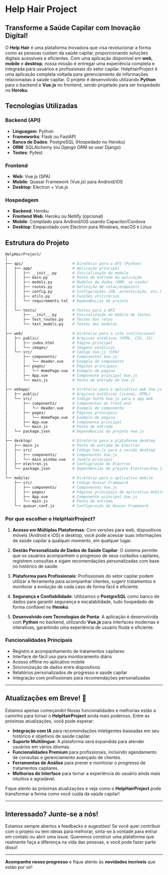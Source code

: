 # Help Hair Project

## **Transforme a Saúde Capilar com Inovação Digital!**

O **Help Hair** é uma plataforma inovadora que visa revolucionar a forma como as pessoas cuidam da saúde capilar, proporcionando soluções digitais acessíveis e eficientes. Com uma aplicação disponível em **web**, **mobile** e **desktop**, nossa missão é entregar uma experiência completa e integrada para usuários e profissionais do setor capilar. HelpHairProject é uma aplicação completa voltada para gerenciamento de informações relacionadas à saúde capilar. O projeto é desenvolvido utilizando **Python** para o backend e **Vue.js** no frontend, sendo projetado para ser hospedado no **Heroku**.

## Tecnologias Utilizadas

### Backend (API)
- **Linguagem**: Python
- **Frameworks**: Flask ou FastAPI
- **Banco de Dados**: PostgreSQL (Hospedado no Heroku)
- **ORM**: SQLAlchemy (ou Django ORM se usar Django)
- **Testes**: Pytest

### Frontend
- **Web**: Vue.js (SPA)
- **Mobile**: Quasar Framework (Vue.js) para Android/iOS
- **Desktop**: Electron + Vue.js

### Hospedagem
- **Backend**: Heroku
- **Frontend Web**: Heroku ou Netlify (opcional)
- **Mobile**: Compilado para Android/iOS usando Capacitor/Cordova
- **Desktop**: Empacotado com Electron para Windows, macOS e Linux

## Estrutura do Projeto

```bash
HelpHairProject/
│
├── api/                      # Diretório para a API (Python)
│   ├── app/                  # Aplicação principal
│   │   ├── __init__.py       # Inicialização do módulo
│   │   ├── main.py           # Ponto de entrada da aplicação
│   │   ├── models.py         # Modelos de dados (ORM, se usado)
│   │   ├── routes.py         # Definição de rotas/endpoints
│   │   ├── config.py         # Configurações (DB, autenticação, etc.)
│   │   ├── utils.py          # Funções utilitárias
│   │   └── requirements.txt  # Dependências do projeto
│   │
│   └── tests/                # Testes para a API
│       ├── __init__.py       # Inicialização do módulo de testes
│       ├── test_routes.py    # Testes das rotas
│       └── test_models.py    # Testes dos modelos
│
├── web/                      # Diretório para o site institucional
│   ├── public/               # Arquivos estáticos (HTML, CSS, JS)
│   │   ├── index.html        # Página principal
│   │   └── images/           # Imagens estáticas
│   └── src/                  # Código Vue.js (SPA)
│       ├── components/       # Componentes Vue.js
│       │   └── Header.vue    # Exemplo de componente
│       ├── pages/            # Páginas principais
│       │   └── HomePage.vue  # Exemplo de página
│       ├── App.vue           # Componente principal Vue.js
│       └── main.js           # Ponto de entrada do Vue.js
│
├── webapp/                   # Diretório para o aplicativo web Vue.js
│   ├── public/               # Arquivos estáticos (ícones, HTML)
│   └── src/                  # Código-fonte Vue.js para o app web
│       ├── components/       # Componentes do front-end
│       │   └── Header.vue    # Exemplo de componente
│       ├── pages/            # Páginas principais
│       │   └── HomePage.vue  # Exemplo de página
│       ├── App.vue           # Componente principal
│       └── main.js           # Ponto de entrada
│   └── package.json          # Dependências do projeto Vue.js
│
├── desktop/                  # Diretório para a plataforma desktop
│   ├── main.js               # Ponto de entrada do Electron
│   ├── src/                  # Código Vue.js para a versão desktop
│   │   ├── components/       # Componentes Vue.js
│   │   └── main_window.vue   # Janela principal
│   ├── electron.js           # Configuração do Electron
│   └── package.json          # Dependências do projeto Electron/Vue.js
│
└── mobile/                   # Diretório para o aplicativo mobile
    ├── src/                  # Código Quasar Framework
    │   ├── components/       # Componentes Vue.js
    │   ├── pages/            # Páginas principais do aplicativo mobile
    │   ├── App.vue           # Componente principal Vue.js
    │   └── main.js           # Ponto de entrada
    └── quasar.conf.js        # Configuração do Quasar Framework
```

### **Por que escolher o HelpHairProject?**

1. **Acesso em Múltiplas Plataformas**: Com versões para web, dispositivos móveis (Android e iOS) e desktop, você pode acessar suas informações de saúde capilar a qualquer momento, em qualquer lugar.
   
2. **Gestão Personalizada de Dados de Saúde Capilar**: O sistema permite que os usuários acompanhem o progresso de seus cuidados capilares, registrem consultas e sigam recomendações personalizadas com base no histórico de saúde.

3. **Plataforma para Profissionais**: Profissionais do setor capilar podem utilizar a ferramenta para acompanhar clientes, sugerir tratamentos e monitorar a evolução de cada caso de forma fácil e eficiente.

4. **Segurança e Confiabilidade**: Utilizamos o **PostgreSQL** como banco de dados para garantir segurança e escalabilidade, tudo hospedado de forma confiável no **Heroku**.

5. **Desenvolvido com Tecnologias de Ponta**: A aplicação é desenvolvida com **Python** no backend, utilizando **Vue.js** para interfaces modernas e interativas, garantindo uma experiência de usuário fluida e eficiente.

### **Funcionalidades Principais**

- Registro e acompanhamento de tratamentos capilares
- Interface de fácil uso para monitoramento diário
- Acesso offline no aplicativo mobile
- Sincronização de dados entre dispositivos
- Relatórios personalizados de progresso e saúde capilar
- Integração com profissionais para recomendações personalizadas

---

## **Atualizações em Breve! 🚀**

Estamos apenas começando! Novas funcionalidades e melhorias estão a caminho para tornar o **HelpHairProject** ainda mais poderoso. Entre as próximas atualizações, você pode esperar:

- **Integração com IA** para recomendações inteligentes baseadas em seu histórico e objetivos de saúde capilar.
- **Suporte Multilíngue**: A plataforma será expandida para atender usuários em vários idiomas.
- **Funcionalidades Premium** para profissionais, incluindo agendamento de consultas e gerenciamento avançado de clientes.
- **Ferramentas de Análise** para prever e monitorar o progresso de tratamentos capilares.
- **Melhorias de Interface** para tornar a experiência do usuário ainda mais intuitiva e agradável.

Fique atento às próximas atualizações e veja como o **HelpHairProject** pode transformar a forma como você cuida da saúde capilar!

---

## **Interessado? Junte-se a nós!**

Estamos sempre abertos a feedbacks e sugestões! Se você quer contribuir com o projeto ou tem ideias para melhorar, sinta-se à vontade para entrar em contato ou abrir uma issue. Queremos construir uma plataforma que realmente faça a diferença na vida das pessoas, e você pode fazer parte disso!

---

**Acompanhe nosso progresso** e fique atento às **novidades incríveis** que estão por vir!
